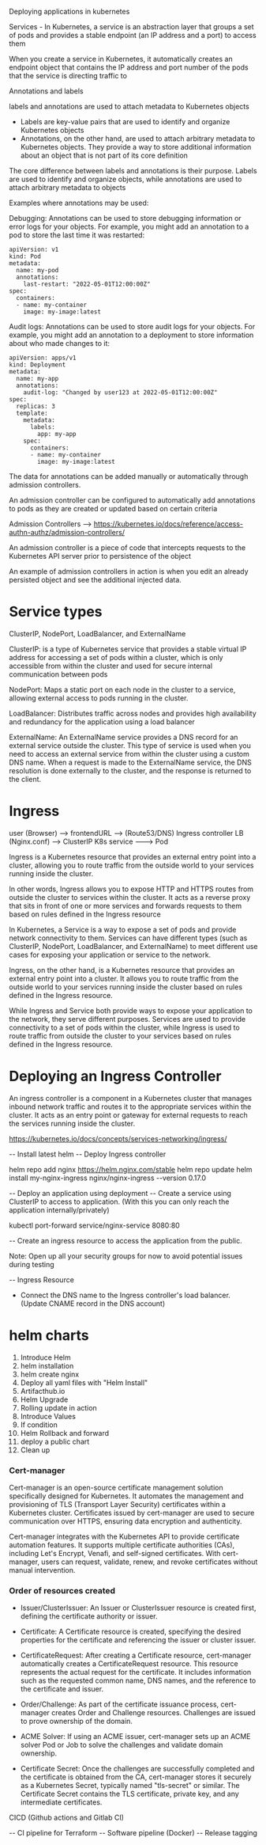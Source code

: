 Deploying applications in kubernetes

Services - In Kubernetes, a service is an abstraction layer that groups a set of pods and provides a stable endpoint (an IP address and a port) to access them

When you create a service in Kubernetes, it automatically creates an endpoint object that contains the IP address and port number of the pods that the service is directing traffic to


Annotations and labels 

labels and annotations are used to attach metadata to Kubernetes objects

- Labels are key-value pairs that are used to identify and organize Kubernetes objects
- Annotations, on the other hand, are used to attach arbitrary metadata to Kubernetes objects. They provide a way to store additional information about an object that is not part of its core definition


The core difference between labels and annotations is their purpose. Labels are used to identify and organize objects, while annotations are used to attach arbitrary metadata to objects

Examples where annotations may be used:

Debugging: Annotations can be used to store debugging information or error logs for your objects. For example, you might add an annotation to a pod to store the last time it was restarted:

```
apiVersion: v1
kind: Pod
metadata:
  name: my-pod
  annotations:
    last-restart: "2022-05-01T12:00:00Z"
spec:
  containers:
  - name: my-container
    image: my-image:latest
```

Audit logs: Annotations can be used to store audit logs for your objects. For example, you might add an annotation to a deployment to store information about who made changes to it:

```
apiVersion: apps/v1
kind: Deployment
metadata:
  name: my-app
  annotations:
    audit-log: "Changed by user123 at 2022-05-01T12:00:00Z"
spec:
  replicas: 3
  template:
    metadata:
      labels:
        app: my-app
    spec:
      containers:
      - name: my-container
        image: my-image:latest
```

The data for annotations can be added manually or automatically through admission controllers.

An admission controller can be configured to automatically add annotations to pods as they are created or updated based on certain criteria

Admission Controllers --> https://kubernetes.io/docs/reference/access-authn-authz/admission-controllers/

An admission controller is a piece of code that intercepts requests to the Kubernetes API server prior to persistence of the object

An example of admission controllers in action is when you edit an already persisted object and see the additional injected data.


# Service types

ClusterIP, NodePort, LoadBalancer, and ExternalName

ClusterIP: is a type of Kubernetes service that provides a stable virtual IP address for accessing a set of pods within a cluster, which is only accessible from within the cluster and used for secure internal communication between pods


NodePort: Maps a static port on each node in the cluster to a service, allowing external access to pods running in the cluster.

LoadBalancer: Distributes traffic across nodes and provides high availability and redundancy for the application using a load balancer

ExternalName: An ExternalName service provides a DNS record for an external service outside the cluster. This type of service is used when you need to access an external service from within the cluster using a custom DNS name. When a request is made to the ExternalName service, the DNS resolution is done externally to the cluster, and the response is returned to the client.

# Ingress

user (Browser) --> frontendURL --> (Route53/DNS) Ingress controller LB (Nginx.conf) --> ClusterIP K8s service ---> Pod

Ingress is a Kubernetes resource that provides an external entry point into a cluster, allowing you to route traffic from the outside world to your services running inside the cluster.

In other words, Ingress allows you to expose HTTP and HTTPS routes from outside the cluster to services within the cluster. It acts as a reverse proxy that sits in front of one or more services and forwards requests to them based on rules defined in the Ingress resource

In Kubernetes, a Service is a way to expose a set of pods and provide network connectivity to them. Services can have different types (such as ClusterIP, NodePort, LoadBalancer, and ExternalName) to meet different use cases for exposing your application or service to the network.

Ingress, on the other hand, is a Kubernetes resource that provides an external entry point into a cluster. It allows you to route traffic from the outside world to your services running inside the cluster based on rules defined in the Ingress resource.

While Ingress and Service both provide ways to expose your application to the network, they serve different purposes. Services are used to provide connectivity to a set of pods within the cluster, while Ingress is used to route traffic from outside the cluster to your services based on rules defined in the Ingress resource.


# Deploying an Ingress Controller 
An ingress controller is a component in a Kubernetes cluster that manages inbound network traffic and routes it to the appropriate services within the cluster. It acts as an entry point or gateway for external requests to reach the services running inside the cluster.

https://kubernetes.io/docs/concepts/services-networking/ingress/

-- Install latest helm 
-- Deploy Ingress controller

helm repo add nginx https://helm.nginx.com/stable
helm repo update
helm install my-nginx-ingress nginx/nginx-ingress --version 0.17.0

-- Deploy an application using deployment
-- Create a service using ClusterIP to access to application. (With this you can only reach the application internally/privately)

kubectl port-forward service/nginx-service 8080:80

-- Create an ingress resource to access the application from the public.

Note: Open up all your security groups for now to avoid potential issues during testing

-- Ingress Resource

- Connect the DNS name to the Ingress controller's load balancer. (Update CNAME record in the DNS account)


# helm charts

1. Introduce Helm 
2. helm installation 
3. helm create nginx
4. Deploy all yaml files with "Helm Install"
5. Artifacthub.io 
6. Helm Upgrade
7. Rolling update in action
8. Introduce Values 
9. If condition
10. Helm Rollback and forward
11. deploy a public chart
12. Clean up

### Cert-manager 
Cert-manager is an open-source certificate management solution specifically designed for Kubernetes. It automates the management and provisioning of TLS (Transport Layer Security) certificates within a Kubernetes cluster. Certificates issued by cert-manager are used to secure communication over HTTPS, ensuring data encryption and authenticity.

Cert-manager integrates with the Kubernetes API to provide certificate automation features. It supports multiple certificate authorities (CAs), including Let's Encrypt, Venafi, and self-signed certificates. With cert-manager, users can request, validate, renew, and revoke certificates without manual intervention.

### Order of resources created 

- Issuer/ClusterIssuer: An Issuer or ClusterIssuer resource is created first, defining the certificate authority or issuer.

- Certificate: A Certificate resource is created, specifying the desired properties for the certificate and referencing the issuer or cluster issuer.

- CertificateRequest: After creating a Certificate resource, cert-manager automatically creates a CertificateRequest resource. This resource represents the actual request for the certificate. It includes information such as the requested common name, DNS names, and the reference to the certificate and issuer.

- Order/Challenge: As part of the certificate issuance process, cert-manager creates Order and Challenge resources. Challenges are issued to prove ownership of the domain.

- ACME Solver: If using an ACME issuer, cert-manager sets up an ACME solver Pod or Job to solve the challenges and validate domain ownership.

- Certificate Secret: Once the challenges are successfully completed and the certificate is obtained from the CA, cert-manager stores it securely as a Kubernetes Secret, typically named "tls-secret" or similar. The Certificate Secret contains the TLS certificate, private key, and any intermediate certificates.


CICD (Github actions and Gitlab CI)

-- CI pipeline for Terraform 
-- Software pipeline (Docker)
-- Release tagging